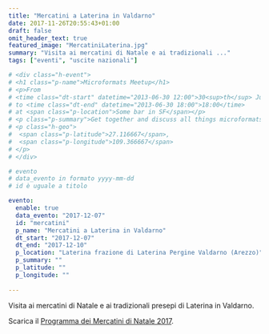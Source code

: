 ```yaml
---
title: "Mercatini a Laterina in Valdarno"
date: 2017-11-26T20:55:43+01:00
draft: false
omit_header_text: true
featured_image: "MercatiniLaterina.jpg"
summary: "Visita ai mercatini di Natale e ai tradizionali ..."
tags: ["eventi", "uscite nazionali"]

# <div class="h-event">
# <h1 class="p-name">Microformats Meetup</h1>
# <p>From 
# <time class="dt-start" datetime="2013-06-30 12:00">30<sup>th</sup> June 2013, 12:00</time>
# to <time class="dt-end" datetime="2013-06-30 18:00">18:00</time>
# at <span class="p-location">Some bar in SF</span></p>
# <p class="p-summary">Get together and discuss all things microformats-related.</p>
# <p class="h-geo">
#  <span class="p-latitude">27.116667</span>,
#  <span class="p-longitude">109.366667</span>
# </p>
# </div>

# evento 
# data_evento in formato yyyy-mm-dd
# id è uguale a titolo

evento:
  enable: true
  data_evento: "2017-12-07"
  id: "mercatini"
  p_name: "Mercatini a Laterina in Valdarno"
  dt_start: "2017-12-07"
  dt_end: "2017-12-10"
  p_location: "Laterina frazione di Laterina Pergine Valdarno (Arezzo)"
  p_summary: ""
  p_latitude: ""
  p_longitude: ""
  
---
```


Visita ai mercatini di Natale e ai tradizionali presepi di Laterina in Valdarno.

Scarica il [Programma dei Mercatini di Natale 2017](ProgrammaMercatini2017.pdf).